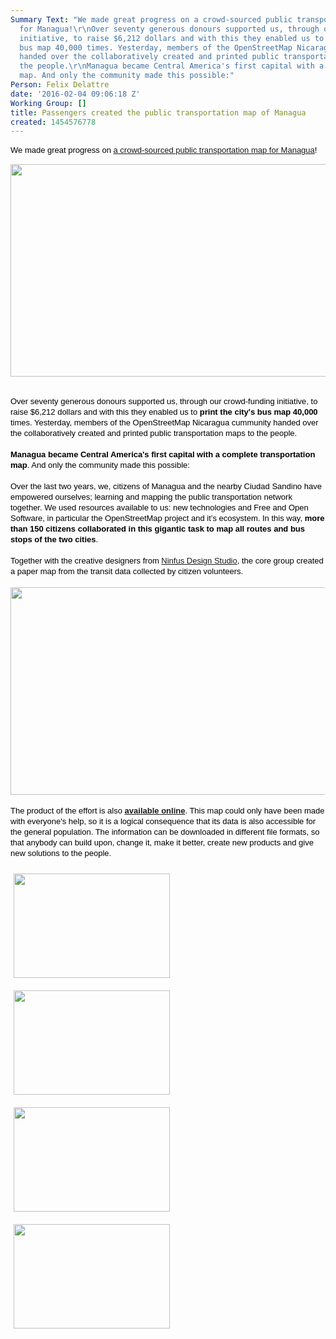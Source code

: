 ```yaml
---
Summary Text: "We made great progress on a crowd-sourced public transportation map
  for Managua!\r\nOver seventy generous donours supported us, through our crowd-funding
  initiative, to raise $6,212 dollars and with this they enabled us to print the city's
  bus map 40,000 times. Yesterday, members of the OpenStreetMap Nicaragua cummunity
  handed over the collaboratively created and printed public transportation maps to
  the people.\r\nManagua became Central America's first capital with a complete transportation
  map. And only the community made this possible:"
Person: Felix Delattre
date: '2016-02-04 09:06:18 Z'
Working Group: []
title: Passengers created the public transportation map of Managua
created: 1454576778
---
```

<div id="magicdomid36" class="ace-line" style="padding-right: 1px; color: #000000; font-family: Arial, sans-serif; font-size: 13px; line-height: 17px;"><span style="cursor: auto; padding-top: 0px; padding-bottom: 1px;">We made great progress on&nbsp;</span><span style="cursor: auto; padding-top: 0px; padding-bottom: 1px;"><a href="https://hotosm.org/updates/2016-01-07_a_crowd_sourced_public_transportation_map_for_managua">a crowd-sourced public transportation map for Managua</a>!</span></div><p><img class="image-large" src="/sites/default/files/styles/large/public/IMG_4772.JPG?itok=YFuXGouA" alt="" width="510" height="340"></p><div id="magicdomid36" class="ace-line" style="padding-right: 1px; color: #000000; font-family: Arial, sans-serif; font-size: 13px; line-height: 17px;">&nbsp;</div><div id="magicdomid196" class="ace-line" style="padding-right: 1px; color: #000000; font-family: Arial, sans-serif; font-size: 13px; line-height: 17px;"><span style="cursor: auto; padding-top: 0px; padding-bottom: 1px;">Over seventy generous donours supported us, through our crowd-funding initiative, to raise $6,212 dollars and with this they enabled us to <strong>print the city's bus</strong></span><span style="cursor: auto; padding-top: 0px; padding-bottom: 1px;"><strong>&nbsp;map 40,000</strong> times. Yesterday, members of the OpenStreetMap Nicaragua cummunity handed over the collaboratively created and printed public transportation maps to the people.</span></div><div class="ace-line" style="padding-right: 1px; color: #000000; font-family: Arial, sans-serif; font-size: 13px; line-height: 17px;">&nbsp;</div><div class="ace-line" style="padding-right: 1px; color: #000000; font-family: Arial, sans-serif; font-size: 13px; line-height: 17px;"><span style="cursor: auto; padding-top: 0px; padding-bottom: 1px;"><strong>Managua became Central America's first capital with a complete transportation map</strong>. And only the community made this possible:</span></div><div id="magicdomid137" class="ace-line" style="padding-right: 1px; color: #000000; font-family: Arial, sans-serif; font-size: 13px; line-height: 17px;">&nbsp;</div><div id="magicdomid25" class="ace-line" style="padding-right: 1px; color: #000000; font-family: Arial, sans-serif; font-size: 13px; line-height: 17px;"><span style="cursor: auto; padding-top: 0px; padding-bottom: 1px;">Over the last two years, we, citizens of Managua and the nearby Ciudad Sandino have empowered ourselves; learning and mapping&nbsp;</span>the public transportation network together. We used resources available to us: new technologies and Free and Open Software, in particular the OpenStreetMap project and it’s ecosystem. In this way,&nbsp;<strong>more than 150 citizens collaborated in this gigantic task to map all routes and bus stops of the two cities</strong>.</div><div id="magicdomid26" class="ace-line" style="padding-right: 1px; color: #000000; font-family: Arial, sans-serif; font-size: 13px; line-height: 17px;">&nbsp;</div><div id="magicdomid234" class="ace-line" style="padding-right: 1px; color: #000000; font-family: Arial, sans-serif; font-size: 13px; line-height: 17px;"><span style="cursor: auto; padding-top: 0px; padding-bottom: 1px;">Together with the creative designers from <a href="http://www.ninfusds.com/" target="_blank">Ninfus Design Studio</a>,&nbsp;the core group created a paper map from the transit data collected by citizen volunteers.<br><br></span></div><div id="magicdomid28" class="ace-line" style="padding-right: 1px; color: #000000; font-family: Arial, sans-serif; font-size: 13px; line-height: 17px;"><img class="image-large" src="/sites/default/files/styles/large/public/mapanica_bus_map.jpg?itok=CtCzgDWb" alt="" width="510" height="332"></div><div id="magicdomid29" class="ace-line" style="padding-right: 1px; color: #000000; font-family: Arial, sans-serif; font-size: 13px; line-height: 17px;"><span style="cursor: auto; padding-top: 0px; padding-bottom: 1px;"><br>The product of the effort is also <strong><a href="http://rutas.mapanica.net/mapa" target="_blank">available online</a></strong>. This map could only have been made with everyone's help, so it is a logical consequence that its data is also accessible for the general population. The information can be downloaded in different file formats, so that anybody can build upon, change it, make it better, create new products and give new solutions to the people.</span></div><p><span style="cursor: auto; padding-top: 0px; padding-bottom: 1px;"><img class="image-medium" style="margin-left: 5px; margin-right: 5px; margin-top: 10px; margin-bottom: 10px;" src="/sites/default/files/styles/medium/public/IMG_4702.JPG?itok=AlOOxZMe" alt="" width="250" height="167"><img class="image-medium" style="margin-top: 10px; margin-bottom: 10px; margin-left: 5px; margin-right: 5px;" src="/sites/default/files/styles/medium/public/IMG_4732.JPG?itok=i1gWK-F9" alt="" width="250" height="167"><img class="image-medium" style="margin-top: 10px; margin-bottom: 10px; margin-left: 5px; margin-right: 5px;" src="/sites/default/files/styles/medium/public/IMG_4779.JPG?itok=rt_elRqm" alt="" width="250" height="167"><img class="image-medium" style="margin-top: 10px; margin-bottom: 10px; margin-left: 5px; margin-right: 5px;" src="/sites/default/files/styles/medium/public/IMG_4806.JPG?itok=vTUDCEAj" alt="" width="250" height="167"></span></p>
